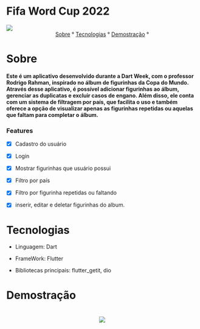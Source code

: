 # Fifa Word Cup 2022

<p1 align ="center">
<img src="assets\images\splash.png" />
</p1>




<center>
<p1 align ="center">
   <a href = "#sobre">Sobre</a> ° 
   <a href = "#tecnologias">Tecnologias</a> ° 
   <a href = "#demostração">Demostração</a> ° 


</p1>
</center>

# Sobre
<h4>Este é um aplicativo desenvolvido durante a Dart Week, com o professor Rodrigo Rahman, inspirado no álbum de figurinhas da Copa do Mundo. Através desse aplicativo, é possível adicionar figurinhas ao álbum, gerenciar as duplicatas e excluir casos de engano. Além disso, ele conta com um sistema de filtragem por país, que facilita o uso e também oferece a opção de visualizar apenas as figurinhas repetidas ou aquelas que faltam para completar o álbum.




### Features

- [x] Cadastro do usuário

- [x] Login

- [x] Mostrar figurinhas que usuário possui

- [x] Filtro por país

- [x] Filtro por figurinha repetidas ou faltando

- [x] inserir, editar e deletar figurinhas do album.

# Tecnologias
- Linguagem: Dart

- FrameWork: Flutter

- Bibliotecas principais: flutter_getit, dio

# Demostração

<h1 align="center">
<img src="assets\gif\gif_github.gif" />
</h1>


      









